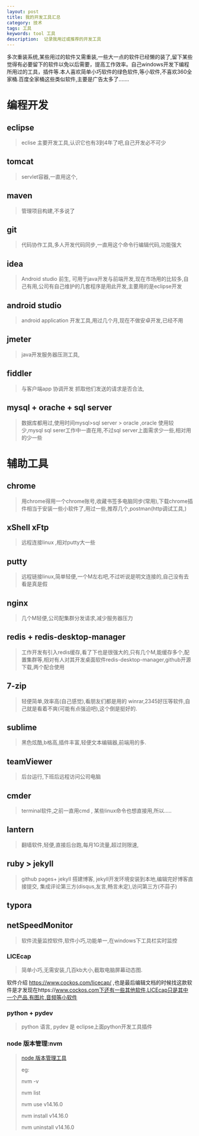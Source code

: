 ```yaml
---
layout: post
title: 我的开发工具汇总
category: 技术
tags: 工具
keywords: tool 工具
description:  记录我用过或推荐的开发工具
---
```





多次重装系统,某些用过的软件又需重装,一些大一点的软件已经懒的装了,留下某些觉得有必要留下的软件以免以后需要，提高工作效率。自己windows开发下编程所用过的工具，插件等.本人喜欢简单小巧软件的绿色软件,等小软件,不喜欢360全家桶.百度全家桶这些类似软件,主要是广告太多了.......











# 编程开发

## eclipse 

> eclise 主要开发工具,认识它也有3到4年了吧,自己开发必不可少

## tomcat 

> servlet容器,一直用这个,

## maven

> 管理项目构建,不多说了

## git

> 代码协作工具,多人开发代码同步,一直用这个命令行编辑代码,功能强大

## idea 

> Android studio 前生, 可用于java开发与前端开发,现在市场用的比较多,自己有用,公司有自己维护的几套程序是用此开发,主要用的是eclipse开发

## android studio

> android application 开发工具,用过几个月,现在不做安卓开发,已经不用

## jmeter

> java开发服务器压测工具,

## fiddler

> 与客户端app 协调开发 抓取他们发送的请求是否合法,

## mysql + orache + sql server 

> 数据库都用过,使用时间mysql>sql server > oracle ,oracle 使用较少,mysql sql serer工作中一直在用,不过sql server上面需求少一些,相对用的少一些

# 辅助工具

## chrome 

> 用chrome得用一个chrome账号,收藏书签多电脑同步(常用),下载chrome插件相当于安装一些小软件了,用过一些,推荐几个,postman(http调试工具,)

## xShell xFtp

> 远程连接linux ,相对putty大一些

## putty 

> 远程链接linux,简单轻便,一个M左右吧,不过听说是明文连接的,自己没有去看是真是假

## nginx

> 几个M轻便,公司配集群分发请求,减少服务器压力

## redis + redis-desktop-manager

> 工作开发有引入redis缓存,看了下也是很强大的,只有几个M,能缓存多个,配置集群等,相对有人对其开发桌面软件redis-desktop-manager,github开源下载,两个配合使用
>
>  



## 7-zip 

> 轻便简单,效率高(自己感觉),看朋友们都是用的 winrar,2345好压等软件,自己就是看着不爽(可能有点强迫吧),这个倒是挺好的.

## sublime 

> 黑色炫酷,b格高,插件丰富,轻便文本编辑器,前端用的多.

## teamViewer 

> 后台运行,下班后远程访问公司电脑

## cmder 

> terminal软件,之前一直用cmd , 某些linux命令也想直接用,所以.....

## lantern 

> 翻墙软件,轻便,直接后台跑,每月1G流量,超过则限速,

## ruby > jekyll 

> github pages+ jekyll 搭建博客, jekyll开发环境安装到本地,编辑完好博客直接提交, 集成评论第三方(disqus,友言,畅言未定),访问第三方(不蒜子)
>
> 

## typora

## netSpeedMonitor

> 软件流量监控软件,软件小巧,功能单一,在windows下工具栏实时监控

### LICEcap

>简单小巧,无需安装,几百kb大小,截取电脑屏幕动态图.

软件介绍 https://www.cockos.com/licecap/ ,也是最后编辑文档的时候找这款软件是才发现在https://www.cockos.com下还有一些其他软件,LICEcap只是其中一个产品,有图片,音频等小软件

### python + pydev
> python 语言, pydev 是 eclipse上面python开发工具插件





### node 版本管理:nvm 

> [node 版本管理工具](https://github.com/coreybutler/nvm-windows/releases)
>
> 
>
> eg: 
>
> nvm -v
>
> nvm list
>
> nvm use v14.16.0
>
> nvm install v14.16.0
>
> nvm uninstall v14.16.0

